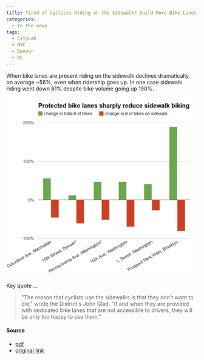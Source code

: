 ```yaml
---
title: Tired of Cyclists Riding on the Sidewalk? Build More Bike Lanes, CityLab
categories:
  - In the news
tags:
  - CityLab
  - NYC
  - Denver
  - DC
---
```


When bike lanes are present riding on the sidewalk declines dramatically, on average ~56%, even when ridership goes up.
In one case sidewalk riding went down 81% despite bike volume going up 190%.

![bike ridership up, sidewalk riding down](/images/img/news/2014-citylab-sidewalk-riding.png)

Key quote ...

> "The reason that cyclists use the sidewalks is that they don't want to die," wrote the District's John Glad. 
> "If and when they are provided with dedicated bike lanes that are not accessible to drivers, they will be only too
> happy to use them."

#### Source

* [pdf](/images/news/2014-citylab-riding-on-sidewalk.pdf)
* [original link](https://www.bloomberg.com/news/articles/2014-08-14/tired-of-cyclists-riding-on-the-sidewalk-build-more-bike-lanes)